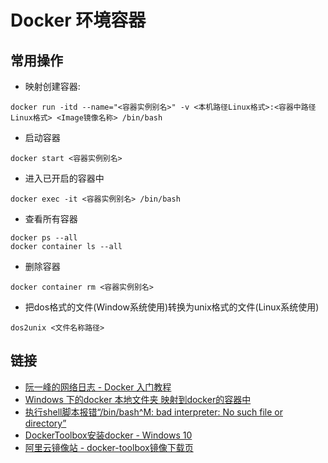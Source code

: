 ﻿# Docker 环境容器


## 常用操作

* 映射创建容器:
```shell
docker run -itd --name="<容器实例别名>" -v <本机路径Linux格式>:<容器中路径Linux格式> <Image镜像名称> /bin/bash
```

* 启动容器
```shell
docker start <容器实例别名>
```

* 进入已开启的容器中
```shell
docker exec -it <容器实例别名> /bin/bash
```

* 查看所有容器
```shell
docker ps --all
docker container ls --all
```

* 删除容器
```shell
docker container rm <容器实例别名>
```

* 把dos格式的文件(Window系统使用)转换为unix格式的文件(Linux系统使用)
```shell
dos2unix <文件名称路径>
```

## 链接

* [阮一峰的网络日志 - Docker 入门教程](https://ruanyifeng.com/blog/2018/02/docker-tutorial.html)
* [Windows 下的docker 本地文件夹 映射到docker的容器中](https://blog.csdn.net/m0_38044453/article/details/98080461)
* [执行shell脚本报错“/bin/bash^M: bad interpreter: No such file or directory”](https://blog.csdn.net/li1325169021/article/details/115361901)
* [DockerToolbox安装docker - Windows 10](https://www.jianshu.com/p/2aa5b05717c6)
* [阿里云镜像站 - docker-toolbox镜像下载页](https://mirrors.aliyun.com/docker-toolbox/windows/docker-toolbox/)
